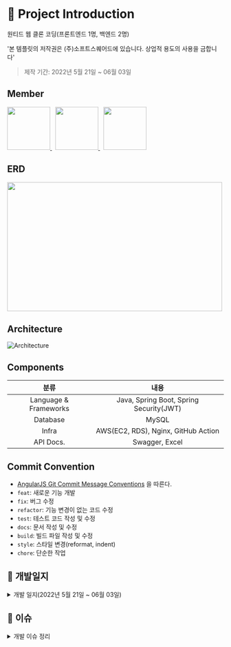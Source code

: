 # 📝 Project Introduction
원티드 웹 클론 코딩(프론트엔드 1명, 백엔드 2명)

'본 템플릿의 저작권은 (주)소프트스퀘어드에 있습니다. 상업적 용도의 사용을 금합니다'

>제작 기간: 2022년 5월 21일 ~ 06월 03일

## Member
<p>
  <a href="https://github.com/dkswnkk">
     <img src="https://github.com/dkswnkk.png" width="100">
  </a>
  &nbsp;
  <a href="https://github.com/kys95">
   <img src="https://github.com/kys95.png" width="100">
  </a>
  &nbsp;
  <a href="https://github.com/Sukyung-Park">
   <img src="https://github.com/Sukyung-Park.png" width="100">
  </a>
</p>




## ERD
<img width="500" height="300" src="https://user-images.githubusercontent.com/74492426/171628759-592a7ebd-8689-4c4a-9ce1-1daac59e2408.png">

## Architecture
![Architecture](https://user-images.githubusercontent.com/74492426/171627674-8b66a197-b380-487e-80a1-13c93edac510.png)

## Components
|분류|내용|
|:---:|:---:|
|Language & Frameworks|Java, Spring Boot, Spring Security(JWT)|
|Database|MySQL|
|Infra|AWS(EC2, RDS), Nginx, GitHub Action|
|API Docs.|Swagger, Excel|


## Commit Convention
- [AngularJS Git Commit Message Conventions](https://gist.github.com/stephenparish/9941e89d80e2bc58a153) 을 따른다.
- `feat`: 새로운 기능 개발
- `fix`: 버그 수정
- `refactor`: 기능 변경이 없는 코드 수정
- `test`: 테스트 코드 작성 및 수정
- `docs`: 문서 작성 및 수정
- `build`: 빌드 파일 작성 및 수정
- `style`: 스타일 변경(reformat, indent)
- `chore`: 단순한 작업

## 📝 개발일지

<details>
<summary>개발 일지(2022년 5월 21일 ~ 06월 03일)</summary>

## 2022-05-21(토)
안주
- ERD설계(80%진행)
  
퓨어
- ERD설계(80%진행)
- 가비아 도메인 구입 및 dev/prod 서버 구축
  
  
## 2022-05-22(일) 
안주
- ERD설계 마무리
- API 명세서 작성
 
퓨어
- ERD수정
- API 리스트업(80%)

## 2022-05-23(월) 
안주
- 회원가입 API 구현
- 로그인 API 구현
- 프론트와 회의 진행 
- 1차 피드백 받음

퓨어
- git pull 에러 해결
- git merge conflict 에러 해결
- 프론트와 회의 진행 : 리스트업한 API 중 주요 API먼저 구현하기로 함.
- 1차 피드백 : ERD 테이블 칼럼값 중 카멜케이스 안된 것 카멜케이스로 수정, API Method 중 DELETE를 PATCH로 수정
 
## 2022-05-24(화)
안주
- 배너 광고 조회 API 구현
- 유저 정보 조회 API 구현

퓨어
- 채용공고 화면 조회 API 구현

## 2022-05-25(수)
안주
- 이력서 생성 API구현
- 해당 유저의 모든 이력서 조회 API 구현
- 이력서 상세 조회 API 구현
- 이력서 삭제 API 구현
  
퓨어
- 채용공고 상세화면 조회 API 구현
- 채용공고 북마크 생성 API 구현
- 채용공고 북마크 취소 API 구현
- 북마크 조회 API 구현
  
## 2022-05-26(목)
 안주
  - 이력서 이름 변경 API 구현
  - 기본 이력서로 변경 API 구현
  - 이력서 작성 상태 변경 API 구현
  - 이력서 수정 API 구현
  
 퓨어
 - 회사 상세 조회 API 구현
 - 회사 정보 생성 API 구현
 - 회사 정보 수정 API 구현
 - 회사 정보 삭제 API 구현
  
## 2022-05-27(금)
안주
- 회원 탈퇴 API 구현
- 유저 프로필 이미지 변경 API 구현
  
퓨어
- 채용공고 좋아요 생성, 취소 버그 해결 
  
## 2022-05-28(토)
안주
- API 명세서 수정
- GitHub Action CI 추가
  
퓨어
- API 명세서 수정
  
## 2022-05-29(일)
안주
- 유저 기본정보 수정 API 구현
- 유저 프로필 조회 API 구현
  
퓨어
- 메인화면 이벤트 조회 API 구현
- 메인화면 아티클 조회 API 구현
  
  
## 2022-05-30(월)
안주
- 프로필 전문분야 설정 API 구현
- 프로필 정보 조회 API 오류 수정
- SMS 인증메세지 API구현(coolsms사용)
  
퓨어
- 회사 팔로우 유무 버그 해결
- 특정조건으로 회사 조회 API 구현
- 특정 태그로 회사 조회 API 구현
- 프론트와 회의 진행 : 프론트분께서 이제 막 퍼블리싱을 끝냄, 주요 화면 관련 API 관련 회의
  
## 2022-05-31(화)
안주
- 지원현황 조회 모델링
- API 명세서 
- 과제를 위한 prod, sub 도메인 구현
 
퓨어
- 채용정보 조회 API 구현
- 진행중인 이벤트 조회 API 구현
- 채용공고 좋아요 리스트 조회 API 구현
  
## 2022-06-01(수)
안주
- ERD 수정에 따른 몇몇개의 API 수정 중
- 마무리 작업을 위한 API 명세서 다듬기
- 마무리 지을 작업 정리 중(남은 API 개발 및 영상 과정 고민)
 
퓨어
- 카카오 OAuth 로그인 API 구현
- SMS로 4자리 인증번호 API(네이버 sens이용) 구현
- ERD 테이블 수정
- 2차 피드백 : ERD 각 status comment 수정, Alarm 테이블과 User 테이블 연결, query string이 포함된 API URL 구체화 

## 2022-06-02(목)
안주
- 작성중인 지원현황 조회 API 구현
- 회사 지원 현황 반환값 수정
- README Architecture 추가  
  

퓨어
- 팔로우, 좋아요 validation 추가
- 검색어 validation 추가 
- API 명세서 수정 및 보완
</details>

## 📝 이슈 
<details>
<summary>개발 이슈 정리</summary>

## 안주
1. git branch 충돌
- 문제: 충돌이 일어난 경우 간단한 두세 문장의 경우 inteliJ 상에서 충돌을 해결하지 않고 깃허브 상에서 해결하였는데, 그때 미처 해결하지 못했던 오류들이 ec2 상에서 build 할 때 에러를 뿜어댔다.
- 해결: GitHub Action을 이용한 CI를 적용하여, 모든 main branch로 보내는 모든 pull request의 코드들을 검증하여 에러를 사전에 발견하도록 하여 번거로움을 해결하였다.

2. validation 적용시 중복된 코드들로 인한 지저분함
- 문제: 기존의 경우 post 요청 시 controller 단에서 모두 조건문을 걸어줘서 해결해야 했다. 그러다 보니 코드가 지저분해졌다.
- 해결: @ControllerAdvice를 이용하여 모든 에러들을 한곳에서 처리하게끔 하였고, Dto 상에서 @valid를 이용하여 검증하였다.
  
3. DTO 클래스의 갯수 증가로 인한 지저분함
- 문제: 이력서 작성의 경우 Post로 요청받아야 하는 값이 너무 많다보니 Dto 클래스 파일이 너무 많아졌고, 가독성이 줄어들고 뭔가 객체지향 적이지 못했다.
- 해결: inner class를 사용하여 한 클래스 파일 내에서 전부 기입할 수 있게 해결하였다.
  
4. CORS ERROR
- 문제: 클라이언트 측에서 API요청시 CORS 에러가 발생했다.
- 해결: WebConfig.class 파일을 생성하고 아래 메서드를 Bean 등록 해줌으로써 해결했다.
 ```java
  
@Configuration
public class WebConfig implements WebMvcConfigurer {
    private static final long MAX_AGE_SECOND = 3600;

    @Override
    public void addCorsMappings(CorsRegistry registry) {
        registry.addMapping("/**")
                .allowedOriginPatterns("*")
                .allowedMethods("GET", "POST", "PUT", "PATCH", "DELETE", "OPTIONS")
                .allowedHeaders("*")
                .allowCredentials(true)
                .maxAge(MAX_AGE_SECOND);
    }

}
```
 
  
  
  
## 퓨어
1. ec2서버에서 git pull 할 때 에러(2022-05-23)
- 문제 : 새롭게 추가된 기능을 포함시키기 위해 원격 리포지토리(remote repository)에서 소스를 땡겨 올때 다음과 같은 에러가 발생했다.
```git
error: Your local changes to the following files would be overwritten by merge:
         logs/app.log
please commit your changes or stash them before you merge.
```
- 해결 : merge 하기 전에 변경사항을 commit 하거나 stash한다.

2. ec2서버에 배포(2022-05-23)
- 문제 : 원격 접속이 끊어지면 서버가 죽어버린다.
- 해결 : nohum을 통해서 원격 접속이 끊어져도 백그라운드에서 알아서 돌아갈 수 있도록 했다.
         jar 파일을 동작시킬 때의 명령어의 앞, 뒤에 nohup, &만 붙여주면 된다.
  
3. 브랜치 생성 에러(2022-05-25)
- 문제 : 로컬에서 브랜치를 생성하고 원격 리포지토리에 적용시키려 했지만 실패했다.
- 해결 : 원격 리포지토리에서 브랜치를 먼저 생성한 후 로컬에서 
```git
git clone -b {branch_name} --single-branch {저장소 URL}
```
을 통해 해당 브랜치만 따온다.
  
4. boolean 타입 validation 에러(2022-05-26)
- 문제 : 회사 생성 API 구현 중 boolean타입의 이용약관 및 가입동의 부분을 @AsserTrue 로 validation할 때 에러가 발생했다.
- 해결 : boolean대신에 Boolean으로 변경했다.
  
5. postman에서 데이터베이스 연결 실패 에러(2022-05-27)
- 문제 : FollowService단에서 해당 유저가 회사를 팔로우하고 있는지 status로 받아와서 0이아니면 이미 팔로우하고 있다고 처리하여 Exception으로 날려주고  0이라면 팔로우하는 비즈니스 로직을 다음과같이 구성했다.
```java
public void createFollow(int companyIdx, Long userIdx) throws BaseException {
        int status = followDao.getFollowCompany(companyIdx, userIdx);
        System.out.println(status);
        if(status != 0 ){
            throw new BaseException(POST_FOLLOW_EXISTS);
        }
        try{
            followDao.createFollow(companyIdx, userIdx);

        } catch (Exception exception) {
            throw new BaseException(DATABASE_ERROR);
        }
    }
```

FollowDao에서의 쿼리문은 다음과 같다.
```java
public int getFollowCompany(int companyIdx, Long userIdx){
        String GetFollowCompanyQuery = "select count(companyFollowIdx) from CompanyFollow where userIdx = ? and companyIdx = ? and status = 'ACTIVE'";
        Object[] GetFollowCompanyParams = new Object[]{userIdx, companyIdx};
        return this.jdbcTemplate.queryForObject(GetFollowCompanyQuery, int.class,GetFollowCompanyParams);
    }
```

하지만 실행해보면 실제 db상에서 팔로우하고 있음에도 불구하고 status가 0으로 출력되고 postman에서 다음과 같이 데이터베이스 연결에 실패하였다라고 출력됐다.
```java
{
  "isSuccess" : "false",
  "code" : 4000,
  "message" : "데이터베이스 연결에 실패하였습니다."
}
```
- 해결 : 해당 비즈니스 로직과 코드 구성은 Like(좋아요)와 똑같지만 Like관련 API는 문제없이 출력되는 것을 확인하고 해당 로직과 구성은 문제없다고 판단했다. 
         이에 따라 해당 이슈를 팀장님께 보고드렸지만 해결방안을 찾지 못했다. 결국, 다른 작업을 하다가 이틀 뒤에 다시 실행해보니 정상적으로 출력됐다.

  
  
</details>
